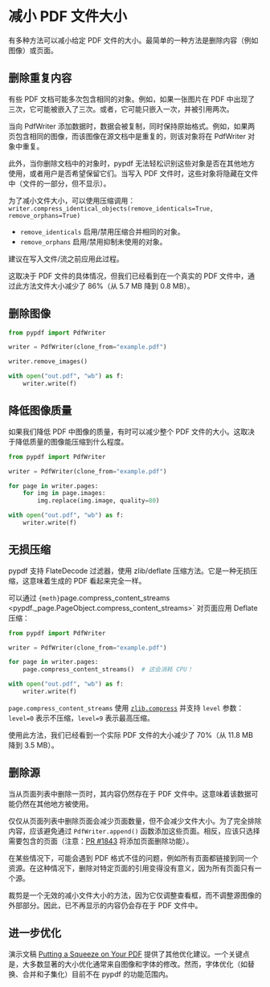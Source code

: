 # 减小 PDF 文件大小

有多种方法可以减小给定 PDF 文件的大小。最简单的一种方法是删除内容（例如图像）或页面。

## 删除重复内容

有些 PDF 文档可能多次包含相同的对象。例如，如果一张图片在 PDF 中出现了三次，它可能被嵌入了三次。或者，它可能只嵌入一次，并被引用两次。

当向 PdfWriter 添加数据时，数据会被复制，同时保持原始格式。例如，如果两页包含相同的图像，而该图像在源文档中是重复的，则该对象将在 PdfWriter 对象中重复。

此外，当你删除文档中的对象时，pypdf 无法轻松识别这些对象是否在其他地方使用，或者用户是否希望保留它们。当写入 PDF 文件时，这些对象将隐藏在文件中（文件的一部分，但不显示）。

为了减小文件大小，可以使用压缩调用：`writer.compress_identical_objects(remove_identicals=True, remove_orphans=True)`

* `remove_identicals` 启用/禁用压缩合并相同的对象。
* `remove_orphans` 启用/禁用抑制未使用的对象。

建议在写入文件/流之前应用此过程。

这取决于 PDF 文件的具体情况，但我们已经看到在一个真实的 PDF 文件中，通过此方法文件大小减少了 86%（从 5.7 MB 降到 0.8 MB）。

## 删除图像

```python
from pypdf import PdfWriter

writer = PdfWriter(clone_from="example.pdf")

writer.remove_images()

with open("out.pdf", "wb") as f:
    writer.write(f)
```

## 降低图像质量

如果我们降低 PDF 中图像的质量，有时可以减少整个 PDF 文件的大小。这取决于降低质量的图像能压缩到什么程度。

```python
from pypdf import PdfWriter

writer = PdfWriter(clone_from="example.pdf")

for page in writer.pages:
    for img in page.images:
        img.replace(img.image, quality=80)

with open("out.pdf", "wb") as f:
    writer.write(f)
```

## 无损压缩

pypdf 支持 FlateDecode 过滤器，使用 zlib/deflate 压缩方法。它是一种无损压缩，这意味着生成的 PDF 看起来完全一样。

可以通过 `{meth}`page.compress_content_streams <pypdf._page.PageObject.compress_content_streams>` 对页面应用 Deflate 压缩：

```python
from pypdf import PdfWriter

writer = PdfWriter(clone_from="example.pdf")

for page in writer.pages:
    page.compress_content_streams()  # 这会消耗 CPU！

with open("out.pdf", "wb") as f:
    writer.write(f)
```

`page.compress_content_streams` 使用 [`zlib.compress`](https://docs.python.org/3/library/zlib.html#zlib.compress) 并支持 `level` 参数：`level=0` 表示不压缩，`level=9` 表示最高压缩。

使用此方法，我们已经看到一个实际 PDF 文件的大小减少了 70%（从 11.8 MB 降到 3.5 MB）。

## 删除源

当从页面列表中删除一页时，其内容仍然存在于 PDF 文件中。这意味着该数据可能仍然在其他地方被使用。

仅仅从页面列表中删除页面会减少页面数量，但不会减少文件大小。为了完全排除内容，应该避免通过 `PdfWriter.append()` 函数添加这些页面。相反，应该只选择需要包含的页面（注意：[PR #1843](https://github.com/py-pdf/pypdf/pull/1843) 将添加页面删除功能）。

在某些情况下，可能会遇到 PDF 格式不佳的问题，例如所有页面都链接到同一个资源。在这种情况下，删除对特定页面的引用变得没有意义，因为所有页面只有一个源。

裁剪是一个无效的减小文件大小的方法，因为它仅调整查看框，而不调整源图像的外部部分。因此，已不再显示的内容仍会存在于 PDF 文件中。

## 进一步优化

演示文稿 [Putting a Squeeze on Your PDF](https://youtube.com/watch?v=tgOABUhVwFs) 提供了其他优化建议。一个关键点是，大多数显著的大小优化通常来自图像和字体的修改。然而，字体优化（如替换、合并和子集化）目前不在 pypdf 的功能范围内。